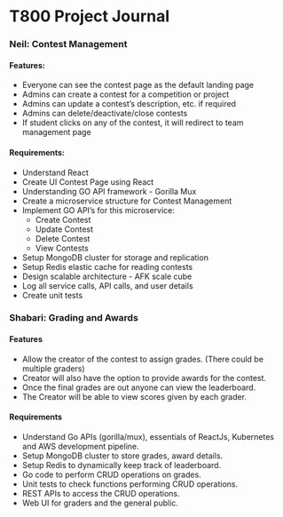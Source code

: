 # T800 Project Journal

### Neil: Contest Management

#### Features:
* Everyone can see the contest page as the default landing page
* Admins can create a contest for a competition or project
* Admins can update a contest’s description, etc. if required
* Admins can delete/deactivate/close contests
* If student clicks on any of the contest, it will redirect to team management page

#### Requirements:
* Understand React 
* Create UI Contest Page using React
* Understanding GO API framework - Gorilla Mux
* Create a microservice structure for Contest Management
* Implement GO API’s for this microservice:
  * Create Contest
  * Update Contest
  * Delete Contest
  * View Contests
* Setup MongoDB cluster for storage and replication
* Setup Redis elastic cache for reading contests
* Design scalable architecture - AFK scale cube
* Log all service calls, API calls, and user details
* Create unit tests 

### Shabari: Grading and Awards
#### Features
* Allow the creator of the contest to assign grades. (There could be multiple graders)
* Creator will also have the option to provide awards for the contest.
* Once the final grades are out anyone can view the leaderboard.
* The Creator will be able to view scores given by each grader.

#### Requirements
* Understand Go APIs (gorilla/mux), essentials of ReactJs, Kubernetes and AWS development pipeline.
* Setup MongoDB cluster to store grades, award details.
* Setup Redis to dynamically keep track of leaderboard.
* Go code to perform CRUD operations on grades.
* Unit tests to check functions performing CRUD operations.
* REST APIs to access the CRUD operations.
* Web UI for graders and the general public.
